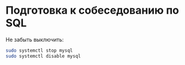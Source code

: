 # Подготовка к собеседованию по SQL

Не забыть выключить:
```bash
sudo systemctl stop mysql
sudo systemctl disable mysql
```
